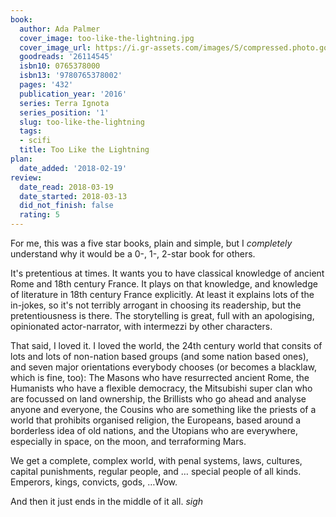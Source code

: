 ```yaml
---
book:
  author: Ada Palmer
  cover_image: too-like-the-lightning.jpg
  cover_image_url: https://i.gr-assets.com/images/S/compressed.photo.goodreads.com/books/1443106959l/26114545._SX98_.jpg
  goodreads: '26114545'
  isbn10: 0765378000
  isbn13: '9780765378002'
  pages: '432'
  publication_year: '2016'
  series: Terra Ignota
  series_position: '1'
  slug: too-like-the-lightning
  tags:
  - scifi
  title: Too Like the Lightning
plan:
  date_added: '2018-02-19'
review:
  date_read: 2018-03-19
  date_started: 2018-03-13
  did_not_finish: false
  rating: 5
---
```


For me, this was a five star books, plain and simple, but I *completely* understand why it would be a 0-, 1-, 2-star book for others.

It's pretentious at times. It wants you to have classical knowledge of ancient Rome and 18th century France. It plays on that knowledge, and knowledge of literature in 18th century France explicitly. At least it explains lots of the in-jokes, so it's not terribly arrogant in choosing its readership, but the pretentiousness is there. The storytelling is great, full with an apologising, opinionated actor-narrator, with intermezzi by other characters.

That said, I loved it. I loved the world, the 24th century world that consits of lots and lots of non-nation based groups (and some nation based ones), and seven major orientations everybody chooses (or becomes a blacklaw, which is fine, too): The Masons who have resurrected ancient Rome, the Humanists who have a flexible democracy, the Mitsubishi super clan who are focussed on land ownership, the Brillists who go ahead and analyse anyone and everyone, the Cousins who are something like the priests of a world that prohibits organised religion, the Europeans, based around a borderless idea of old nations, and the Utopians who are everywhere, especially in space, on the moon, and terraforming Mars.

We get a complete, complex world, with penal systems, laws, cultures, capital punishments, regular people, and … special people of all kinds. Emperors, kings, convicts, gods, …Wow.

And then it just ends in the middle of it all. *sigh*
